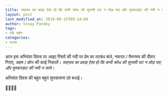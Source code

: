 ```yaml
---
title: सद्भाव का प्रवाह ऐसा हो कि कभी क्रोध की सुनामी तट न तोड़ पाए और मुस्कराहट की नमी न जाये।
layout: post
last_modified_at: 2019-09-15T09:14:00
author: Vinay Pandey
tags:
- रवि दर्शन
categories:
- मध्यम
---
```

आज इस अभियंता दिवस पर आइए रिश्तों की नदी पर प्रेम का तटबंध बांधे, नफरत / वैमनस्य की दीवार गिराएं, अहम / क्षोभ की काई निकालें। *सद्भाव का प्रवाह ऐसा हो कि कभी क्रोध की सुनामी तट न तोड़ पाए और मुस्कराहट की नमी न जाये।*

अभियंता दिवस की बहुत बहुत शुभकामना एवं बधाई।

🙏🌷🌷🙏


